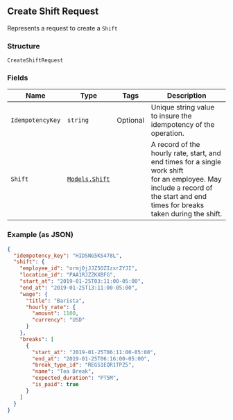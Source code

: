 ## Create Shift Request

Represents a request to create a `Shift`

### Structure

`CreateShiftRequest`

### Fields

| Name | Type | Tags | Description |
|  --- | --- | --- | --- |
| `IdempotencyKey` | `string` | Optional | Unique string value to insure the idempotency of the operation. |
| `Shift` | [`Models.Shift`](/doc/models/shift.md) |  | A record of the hourly rate, start, and end times for a single work shift <br>for an employee. May include a record of the start and end times for breaks <br>taken during the shift. |

### Example (as JSON)

```json
{
  "idempotency_key": "HIDSNG5KS478L",
  "shift": {
    "employee_id": "ormj0jJJZ5OZIzxrZYJI",
    "location_id": "PAA1RJZZKXBFG",
    "start_at": "2019-01-25T03:11:00-05:00",
    "end_at": "2019-01-25T13:11:00-05:00",
    "wage": {
      "title": "Barista",
      "hourly_rate": {
        "amount": 1100,
        "currency": "USD"
      }
    },
    "breaks": [
      {
        "start_at": "2019-01-25T06:11:00-05:00",
        "end_at": "2019-01-25T06:16:00-05:00",
        "break_type_id": "REGS1EQR1TPZ5",
        "name": "Tea Break",
        "expected_duration": "PT5M",
        "is_paid": true
      }
    ]
  }
}
```

